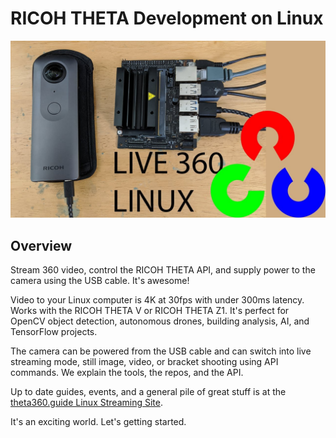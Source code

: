# RICOH THETA Development on Linux

![header](images/banner.jpg)

## Overview

Stream 360 video, control the RICOH THETA API, and supply power to
the camera using the USB cable.  It's awesome!

Video to your Linux computer is 4K at 30fps with under 300ms latency. 
Works with the RICOH THETA V or RICOH THETA Z1.  It's perfect for
OpenCV object detection, autonomous drones, building analysis,
AI, and TensorFlow projects.

The camera can be powered from the USB cable and can switch
into live streaming mode, still image, video, or bracket shooting
using API commands. We explain the tools, the repos, and the 
API.

Up to date guides, events, and a general pile of great stuff is at the
 [theta360.guide Linux Streaming Site](https://theta360.guide/special/linuxstreaming/).

 It's an exciting world.  Let's getting started. 
